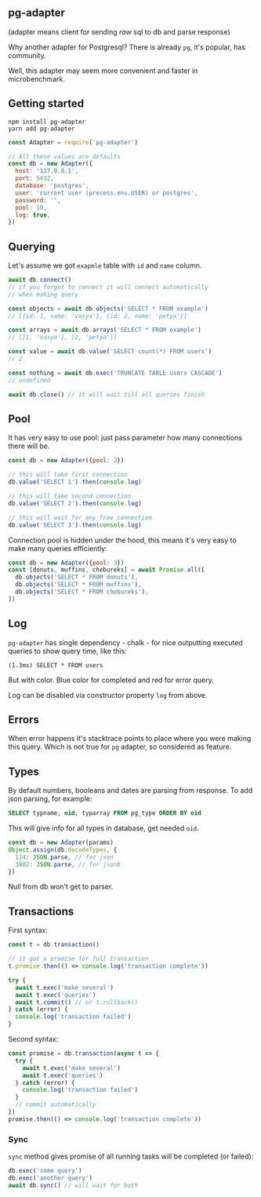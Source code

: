 ## pg-adapter

(adapter means client for sending *raw* sql to db and parse response)

Why another adapter for Postgresql?
There is already `pg`, it's popular, has community. 

Well, this adapter may seem more convenient and faster in microbenchmark.

## Getting started
```
npm install pg-adapter
yarn add pg-adapter
```
```js
const Adapter = require('pg-adapter')

// All these values are defaults
const db = new Adapter({
  host: '127.0.0.1',
  port: 5432,
  database: 'postgres',
  user: 'current user (process.env.USER) or postgres',
  password: '',
  pool: 10,
  log: true,
})
```

## Querying

Let's assume we got `exapmle` table with `id` and `name` column.

```js
await db.connect()
// if you forgot to connect it will connect automatically
// when making query

const objects = await db.objects('SELECT * FROM example')
// [{id: 1, name: 'vasya'}, {id: 2, name: 'petya'}]

const arrays = await db.arrays('SELECT * FROM example')
// [[1, 'vasya'], [2, 'petya']]

const value = await db.value('SELECT count(*) FROM users')
// 2

const nothing = await db.exec('TRUNCATE TABLE users CASCADE')
// undefined

await db.close() // it will wait till all queries finish
```

## Pool

It has very easy to use pool:
just pass parameter how many connections there will be.

```js
const db = new Adapter({pool: 2})

// this will take first connection
db.value('SELECT 1').then(console.log)

// this will take second connection
db.value('SELECT 2').then(console.log)

// this will wait for any free connection
db.value('SELECT 3').then(console.log)
```

Connection pool is hidden under the hood,
this means it's very easy to make many queries efficiently:

```js
const db = new Adapter({pool: 3})
const [donuts, muffins, chebureks] = await Promise.all([
  db.objects('SELECT * FROM donuts'),
  db.objects('SELECT * FROM muffins'),
  db.objects('SELECT * FROM chebureks'),
])
```

## Log

`pg-adapter` has single dependency - chalk -
for nice outputting executed queries to show query time, like this:

```
(1.3ms) SELECT * FROM users
```

But with color. Blue color for completed and red for error query.

Log can be disabled via constructor property `log` from above.

## Errors

When error happens it's stacktrace points to place where you were making this query.
Which is not true for `pg` adapter, so considered as feature.

## Types

By default numbers, booleans and dates are parsing from response.
To add json parsing, for example:

```sql
SELECT typname, oid, typarray FROM pg_type ORDER BY oid
```

This will give info for all types in database, get needed `oid`.

```js
const db = new Adapter(params)
Object.assign(db.decodeTypes, {
  114: JSON.parse, // for json
  3802: JSON.parse, // for jsonb
})
```

Null from db won't get to parser.

## Transactions

First syntax:

```js
const t = db.transaction()

// it got a promise for full transaction
t.promise.then(() => console.log('transaction complete'))

try {
  await t.exec('make several')
  await t.exec('queries')
  await t.commit() // or t.rollback()
} catch (error) {
  console.log('transaction failed')
}
```

Second syntax:

```js
const promise = db.transaction(async t => {
  try {
    await t.exec('make several')
    await t.exec('queries')
  } catch (error) {
    console.log('transaction failed')
  }
  // commit automatically
})
promise.then(() => console.log('transaction complete'))
```

### Sync

`sync` method gives promise of all running tasks will be completed (or failed):

```js
db.exec('some query')
db.exec('another query')
await db.sync() // will wait for both
```
